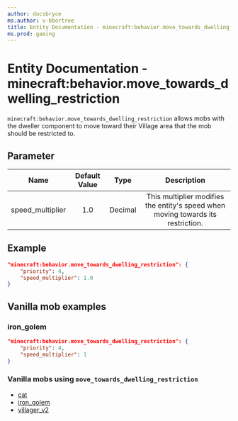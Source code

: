 ```yaml
---
author: docsbryce
ms.author: v-bbortree
title: Entity Documentation - minecraft:behavior.move_towards_dwelling_restriction
ms.prod: gaming
---
```


# Entity Documentation - minecraft:behavior.move_towards_dwelling_restriction

`minecraft:behavior.move_towards_dwelling_restriction` allows mobs with the dweller component to move toward their Village area that the mob should be restricted to.

## Parameter

| Name| Default Value| Type| Description |
|:-----------:|:-----------:|:-----------:|:-----------:|
| speed_multiplier| 1.0| Decimal| This multiplier modifies the entity's speed when moving towards its restriction. |

## Example

```json
"minecraft:behavior.move_towards_dwelling_restriction": {
    "priority": 4,
    "speed_multiplier": 1.0
}

```

## Vanilla mob examples

### iron_golem

```json
"minecraft:behavior.move_towards_dwelling_restriction": {
    "priority": 4,
    "speed_multiplier": 1
}
```

### Vanilla mobs using `move_towards_dwelling_restriction`

- [cat](../../../../Source/VanillaBehaviorPack_Snippets/entities/cat.md)
- [iron_golem](../../../../Source/VanillaBehaviorPack_Snippets/entities/iron_golem.md)
- [villager_v2](../../../../source/vanillabehaviorpack_snippets/entities/villager_v2.md)
